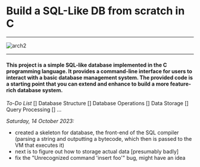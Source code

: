 # Build a SQL-Like DB from scratch in C
---
![arch2](https://github.com/abdiths/Database/assets/136372934/ce5251c8-c987-4c3b-8645-66791959b4c7)

---
#### This project is a simple SQL-like database implemented in the C programming language. It provides a command-line interface for users to interact with a basic database management system. The provided code is a starting point that you can extend and enhance to build a more feature-rich database system.

*To-Do List*
[] Database Structure
[] Database Operations
[] Data Storage
[] Query Processing
[] ...

*Saturday, 14 October 2023:*
- created a skeleton for database, the front-end of the SQL compiler (parsing a string and outputting a bytecode, which then is passed to the VM that executes it)
- next is to figure out how to storage actual data [presumably badly]
- fix the "Unrecognized command 'insert foo'" bug, might have an idea

